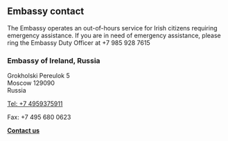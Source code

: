 ## Embassy contact

The Embassy operates an out-of-hours service for Irish citizens requiring emergency assistance. If you are in need of emergency assistance, please ring the Embassy Duty Officer at +7 985 928 7615

### Embassy of Ireland, Russia

Grokholski Pereulok 5   
Moscow 129090   
Russia

[Tel: +7 4959375911](tel:+74959375911)

Fax: +7 495 680 0623

[**Contact us**](/en/moscow/contact-us/)